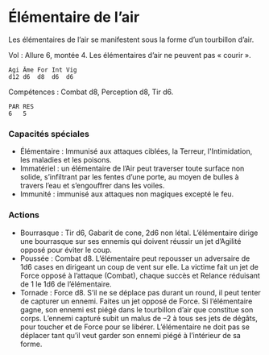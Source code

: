 # Élémentaire de l’air
Les élémentaires de l’air se manifestent sous la forme d’un tourbillon d’air.

Vol : Allure 6, montée 4. Les élémentaires d’air ne peuvent pas « courir ».

	Agi	Âme	For	Int	Vig
	d12	d6	d8	d6	d6

Compétences : Combat d8, Perception d8, Tir d6.

	PAR	RES
	6	5

### Capacités spéciales
- Élémentaire : Immunisé aux attaques ciblées, la Terreur, l'Intimidation, les maladies et les poisons.
- Immatériel : un élémentaire de l’Air peut traverser toute surface non solide, s’infiltrant par les fentes d’une porte, au moyen de bulles à travers l’eau et s’engouffrer dans les voiles.
- Immunité : immunisé aux attaques non magiques excepté le feu.

### Actions
- Bourrasque : Tir d6, Gabarit de cone, 2d6 non létal. L’élémentaire dirige une bourrasque sur ses ennemis qui doivent réussir un jet d’Agilité opposé pour éviter le coup.
- Poussée : Combat d8. L’élémentaire peut repousser un adversaire de 1d6 cases en dirigeant un coup de vent sur elle. La victime fait un jet de Force opposé à l’attaque (Combat), chaque succès et Relance réduisant de 1 le 1d6 de l’élémentaire.
- Tornade : Force d8. S’il ne se déplace pas durant un round, il peut tenter de capturer un ennemi. Faites un jet opposé de Force. Si l’élémentaire gagne, son ennemi est piégé dans le tourbillon d’air que constitue son corps. L’ennemi capturé subit un malus de –2 à tous ses jets de dégâts, pour toucher et de Force pour se libérer. L’élémentaire ne doit pas se déplacer tant qu’il veut garder son ennemi piégé à l’intérieur de sa forme.
